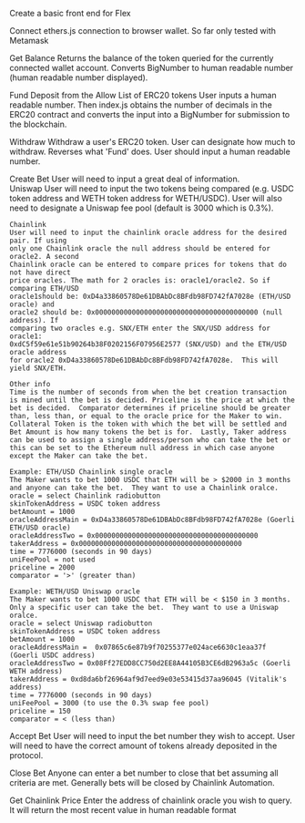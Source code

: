 Create a basic front end for Flex

Connect
ethers.js connection to browser wallet. So far only tested with Metamask

Get Balance
Returns the balance of the token queried for the currently connected wallet account.
Converts BigNumber to human readable number (human readable number displayed).

Fund
Deposit from the Allow List of ERC20 tokens
User inputs a human readable number. Then index.js obtains the number of decimals in
the ERC20 contract and converts the input into a BigNumber for submission to the
blockchain.

Withdraw
Withdraw a user's ERC20 token. User can designate how much to withdraw.
Reverses what 'Fund' does. User should input a human readable number.

Create Bet
User will need to input a great deal of information.  
 Uniswap
User will need to input the two tokens being compared (e.g. USDC token address and
WETH token address for WETH/USDC). User will also need to designate a Uniswap fee
pool (default is 3000 which is 0.3%).

    Chainlink
    User will need to input the chainlink oracle address for the desired pair. If using
    only one Chainlink oracle the null address should be entered for oracle2. A second
    Chainlink oracle can be entered to compare prices for tokens that do not have direct
    price oracles. The math for 2 oracles is: oracle1/oracle2. So if comparing ETH/USD
    oracle1should be: 0xD4a33860578De61DBAbDc8BFdb98FD742fA7028e (ETH/USD oracle) and
    oracle2 should be: 0x0000000000000000000000000000000000000000 (null address). If
    comparing two oracles e.g. SNX/ETH enter the SNX/USD address for oracle1:
    0xdC5f59e61e51b90264b38F0202156F07956E2577 (SNX/USD) and the ETH/USD oracle address
    for oracle2 0xD4a33860578De61DBAbDc8BFdb98FD742fA7028e.  This will yield SNX/ETH.

    Other info
    Time is the number of seconds from when the bet creation transaction is mined until the bet is decided. Priceline is the price at which the bet is decided.  Comparator determines if priceline should be greater than, less than, or equal to the oracle price for the Maker to win.  Collateral Token is the token with which the bet will be settled and Bet Amount is how many tokens the bet is for.  Lastly, Taker address can be used to assign a single address/person who can take the bet or this can be set to the Ethereum null address in which case anyone except the Maker can take the bet.

    Example: ETH/USD Chainlink single oracle
    The Maker wants to bet 1000 USDC that ETH will be > $2000 in 3 months and anyone can take the bet.  They want to use a Chainlink oralce.
    oracle = select Chainlink radiobutton
    skinTokenAddress = USDC token address
    betAmount = 1000
    oracleAddressMain = 0xD4a33860578De61DBAbDc8BFdb98FD742fA7028e (Goerli ETH/USD oracle)
    oracleAddressTwo = 0x0000000000000000000000000000000000000000
    takerAddress = 0x0000000000000000000000000000000000000000
    time = 7776000 (seconds in 90 days)
    uniFeePool = not used
    priceline = 2000
    comparator = '>' (greater than)

    Example: WETH/USD Uniswap oracle
    The Maker wants to bet 1000 USDC that ETH will be < $150 in 3 months. Only a specific user can take the bet.  They want to use a Uniswap oralce.
    oracle = select Uniswap radiobutton
    skinTokenAddress = USDC token address
    betAmount = 1000
    oracleAddressMain =  0x07865c6e87b9f70255377e024ace6630c1eaa37f (Goerli USDC address)
    oracleAddressTwo = 0x08Ff27EDD8CC750d2EE8A44105B3CE6dB2963a5c (Goerli WETH address)
    takerAddress = 0xd8da6bf26964af9d7eed9e03e53415d37aa96045 (Vitalik's address)
    time = 7776000 (seconds in 90 days)
    uniFeePool = 3000 (to use the 0.3% swap fee pool)
    priceline = 150
    comparator = < (less than)

Accept Bet
User will need to input the bet number they wish to accept. User will need to have the correct amount of tokens already deposited in the protocol.

Close Bet
Anyone can enter a bet number to close that bet assuming all criteria are met. Generally bets will be closed by Chainlink Automation.

Get Chainlink Price
Enter the address of chainlink oracle you wish to query. It will return the most recent value in human readable format
